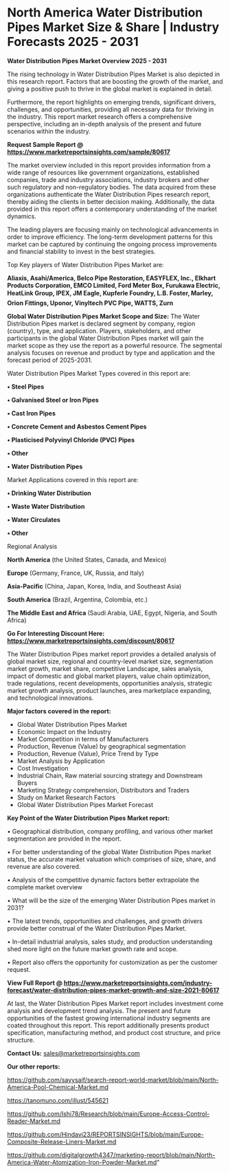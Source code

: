 # North America Water Distribution Pipes Market Size & Share | Industry Forecasts 2025 - 2031

<Strong> Water Distribution Pipes Market Overview 2025 - 2031</strong>

The rising technology in Water Distribution Pipes Market is also depicted in this research report. Factors that are boosting the growth of the market, and giving a positive push to thrive in the global market is explained in detail.

Furthermore, the report highlights on emerging trends, significant drivers, challenges, and opportunities, providing all necessary data for thriving in the industry. This report market research offers a comprehensive perspective, including an in-depth analysis of the present and future scenarios within the industry.

<strong>Request Sample Report @ <a href=https://www.marketreportsinsights.com/sample/80617>https://www.marketreportsinsights.com/sample/80617</a></strong>

The market overview included in this report provides information from a wide range of resources like government organizations, established companies, trade and industry associations, industry brokers and other such regulatory and non-regulatory bodies. The data acquired from these organizations authenticate the Water Distribution Pipes research report, thereby aiding the clients in better decision making. Additionally, the data provided in this report offers a contemporary understanding of the market dynamics.

The leading players are focusing mainly on technological advancements in order to improve efficiency. The long-term development patterns for this market can be captured by continuing the ongoing process improvements and financial stability to invest in the best strategies.

Top Key players of Water Distribution Pipes Market are:

<strong>Aliaxis, Asahi/America, Belco Pipe Restoration, EASYFLEX, Inc., Elkhart Products Corporation, EMCO Limited, Ford Meter Box, Furukawa Electric, HeatLink Group, IPEX, JM Eagle, Kupferle Foundry, L.B. Foster, Marley, Orion Fittings, Uponor, Vinyltech PVC Pipe, WATTS, Zurn</strong>

<strong><b>Global Water Distribution Pipes Market Scope and Size:</b></strong>
The Water Distribution Pipes market is declared segment by company, region (country), type, and application. Players, stakeholders, and other participants in the global Water Distribution Pipes market will gain the market scope as they use the report as a powerful resource. The segmental analysis focuses on revenue and product by type and application and the forecast period of 2025-2031.

Water Distribution Pipes Market Types covered in this report are:

<strong>• Steel Pipes

• Galvanised Steel or Iron Pipes

• Cast Iron Pipes

• Concrete Cement and Asbestos Cement Pipes

• Plasticised Polyvinyl Chloride (PVC) Pipes

• Other

• Water Distribution Pipes</strong>

Market Applications covered in this report are:

<strong>• Drinking Water Distribution

• Waste Water Distribution

• Water Circulates

• Other</strong> 

Regional Analysis

<strong>North America</strong> (the United States, Canada, and Mexico)

<strong>Europe</strong> (Germany, France, UK, Russia, and Italy)

<strong>Asia-Pacific</strong> (China, Japan, Korea, India, and Southeast Asia)

<strong>South America</strong> (Brazil, Argentina, Colombia, etc.)

<strong>The Middle East and Africa</strong> (Saudi Arabia, UAE, Egypt, Nigeria, and South Africa)

<strong>Go For Interesting Discount Here: <a href=https://www.marketreportsinsights.com/discount/80617>https://www.marketreportsinsights.com/discount/80617</a></strong>

The Water Distribution Pipes market report provides a detailed analysis of global market size, regional and country-level market size, segmentation market growth, market share, competitive Landscape, sales analysis, impact of domestic and global market players, value chain optimization, trade regulations, recent developments, opportunities analysis, strategic market growth analysis, product launches, area marketplace expanding, and technological innovations.

<strong><b>Major factors covered in the report:</b></strong>
<ul>
  <li>Global Water Distribution Pipes Market </li>
  <li>Economic Impact on the Industry</li>
  <li>Market Competition in terms of Manufacturers</li>
  <li>Production, Revenue (Value) by geographical segmentation</li>
  <li>Production, Revenue (Value), Price Trend by Type</li>
  <li>Market Analysis by Application</li>
  <li>Cost Investigation</li>
  <li>Industrial Chain, Raw material sourcing strategy and Downstream Buyers</li>
  <li>Marketing Strategy comprehension, Distributors and Traders</li>
  <li>Study on Market Research Factors</li>
  <li>Global Water Distribution Pipes Market Forecast</li>
</ul>

<strong><b>Key Point of the Water Distribution Pipes Market report:</b></strong>

• Geographical distribution, company profiling, and various other market segmentation are provided in the report.

• For better understanding of the global Water Distribution Pipes market status, the accurate market valuation which comprises of size, share, and revenue are also covered.

• Analysis of the competitive dynamic factors better extrapolate the complete market overview

• What will be the size of the emerging Water Distribution Pipes market in 2031?

• The latest trends, opportunities and challenges, and growth drivers provide better construal of the Water Distribution Pipes Market.

• In-detail industrial analysis, sales study, and production understanding shed more light on the future market growth rate and scope.

• Report also offers the opportunity for customization as per the customer request.

<strong><b>View Full Report @ <a href=https://www.marketreportsinsights.com/industry-forecast/water-distribution-pipes-market-growth-and-size-2021-80617>https://www.marketreportsinsights.com/industry-forecast/water-distribution-pipes-market-growth-and-size-2021-80617</a></b></strong>


At last, the Water Distribution Pipes Market report includes investment come analysis and development trend analysis. The present and future opportunities of the fastest growing international industry segments are coated throughout this report. This report additionally presents product specification, manufacturing method, and product cost structure, and price structure.

<strong>Contact Us:</strong>
sales@marketreportsinsights.com

<strong>Our other reports:</strong>

<a href=https://github.com/sayysaif/search-report-world-market/blob/main/North-America-Pool-Chemical-Market.md>https://github.com/sayysaif/search-report-world-market/blob/main/North-America-Pool-Chemical-Market.md</a>

<a href=https://tanomuno.com/illust/545621>https://tanomuno.com/illust/545621</a>

<a href=https://github.com/Ishi78/Research/blob/main/Europe-Access-Control-Reader-Market.md>https://github.com/Ishi78/Research/blob/main/Europe-Access-Control-Reader-Market.md</a>

<a href=https://github.com/Hindavi23/REPORTSINSIGHTS/blob/main/Europe-Composite-Release-Liners-Market.md>https://github.com/Hindavi23/REPORTSINSIGHTS/blob/main/Europe-Composite-Release-Liners-Market.md</a>

<a href=https://github.com/digitalgrowth4347/marketing-report/blob/main/North-America-Water-Atomization-Iron-Powder-Market.md>https://github.com/digitalgrowth4347/marketing-report/blob/main/North-America-Water-Atomization-Iron-Powder-Market.md</a>"
